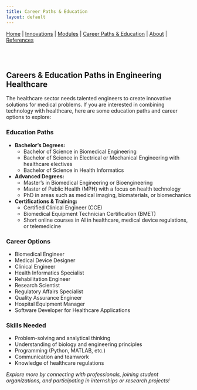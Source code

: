 ```yaml
---
title: Career Paths & Education
layout: default
---
```


[Home](/engineering-healthcare-project/) | [Innovations](/engineering-healthcare-project/innovations) | [Modules](/engineering-healthcare-project/modules/) | [Career Paths & Education](/engineering-healthcare-project/careers/) | [About](/engineering-healthcare-project/aboutME) | [References](/engineering-healthcare-project/resources) 

<section id="careers-education" style="padding: 2rem 0;">
  <h2>Careers & Education Paths in Engineering Healthcare</h2>
  <p>
    The healthcare sector needs talented engineers to create innovative solutions for medical problems. If you are interested in combining technology with healthcare, here are some education paths and career options to explore:
  </p>

  <h3>Education Paths</h3>
  <ul>
    <li><strong>Bachelor’s Degrees:</strong>
      <ul>
        <li>Bachelor of Science in Biomedical Engineering</li>
        <li>Bachelor of Science in Electrical or Mechanical Engineering with healthcare electives</li>
        <li>Bachelor of Science in Health Informatics</li>
      </ul>
    </li>
    <li><strong>Advanced Degrees:</strong>
      <ul>
        <li>Master’s in Biomedical Engineering or Bioengineering</li>
        <li>Master of Public Health (MPH) with a focus on health technology</li>
        <li>PhD in areas such as medical imaging, biomaterials, or biomechanics</li>
      </ul>
    </li>
    <li><strong>Certifications & Training:</strong>
      <ul>
        <li>Certified Clinical Engineer (CCE)</li>
        <li>Biomedical Equipment Technician Certification (BMET)</li>
        <li>Short online courses in AI in healthcare, medical device regulations, or telemedicine</li>
      </ul>
    </li>
  </ul>

  <h3>Career Options</h3>
  <ul>
    <li>Biomedical Engineer</li>
    <li>Medical Device Designer</li>
    <li>Clinical Engineer</li>
    <li>Health Informatics Specialist</li>
    <li>Rehabilitation Engineer</li>
    <li>Research Scientist</li>
    <li>Regulatory Affairs Specialist</li>
    <li>Quality Assurance Engineer</li>
    <li>Hospital Equipment Manager</li>
    <li>Software Developer for Healthcare Applications</li>
  </ul>

  <h3>Skills Needed</h3>
  <ul>
    <li>Problem-solving and analytical thinking</li>
    <li>Understanding of biology and engineering principles</li>
    <li>Programming (Python, MATLAB, etc.)</li>
    <li>Communication and teamwork</li>
    <li>Knowledge of healthcare regulations</li>
  </ul>

  <p>
    <em>Explore more by connecting with professionals, joining student organizations, and participating in internships or research projects!</em>
  </p>
</section>
